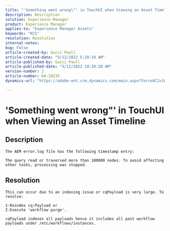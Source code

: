 ```yaml
---
title: "'Something went wrong\"' in TouchUI when Viewing an Asset Timeline"
description: Description
solution: Experience Manager
product: Experience Manager
applies-to: "Experience Manager Assets"
keywords: "KCS"
resolution: Resolution
internal-notes: 
bug: False
article-created-by: Gucci Paull
article-created-date: "5/12/2022 5:28:19 AM"
article-published-by: Gucci Paull
article-published-date: "5/12/2022 10:30:28 AM"
version-number: 2
article-number: KA-10235
dynamics-url: "https://adobe-ent.crm.dynamics.com/main.aspx?forceUCI=1&pagetype=entityrecord&etn=knowledgearticle&id=04b7784f-b4d1-ec11-a7b5-00224809c27a"

---
```

# 'Something went wrong"' in TouchUI when Viewing an Asset Timeline

## Description



```
The AEM error.log file has the following timestamp entry:

The query read or traversed more than 100000 nodes. To avoid affecting other tasks, processing was stopped.
```



## Resolution



```
This can occur due to an indexing issue or cqPayload is very large. To resolve: 

1-Reindex cq:Payload or
2-Execute 'workflow purge'.

cqPayload indexes all payloads hence it includes all past workflow payloads under /etc/workflows/instances.
```

